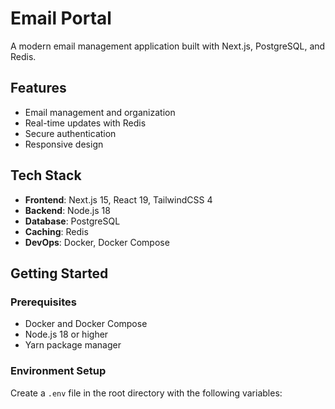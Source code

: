 # Email Portal

A modern email management application built with Next.js, PostgreSQL, and Redis.

## Features

- Email management and organization
- Real-time updates with Redis
- Secure authentication
- Responsive design

## Tech Stack

- **Frontend**: Next.js 15, React 19, TailwindCSS 4
- **Backend**: Node.js 18
- **Database**: PostgreSQL
- **Caching**: Redis
- **DevOps**: Docker, Docker Compose

## Getting Started

### Prerequisites

- Docker and Docker Compose
- Node.js 18 or higher
- Yarn package manager

### Environment Setup

Create a `.env` file in the root directory with the following variables:

